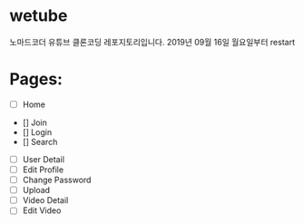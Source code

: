# wetube
 노마드코더 유튜브 클론코딩 레포지토리입니다. 2019년 09월 16일 월요일부터 restart
# Pages:
- [ ] Home
- [] Join
- [] Login
- [] Search
- [ ] User Detail
- [ ] Edit Profile
- [ ] Change Password
- [ ] Upload
- [ ] Video Detail
- [ ] Edit Video
